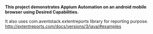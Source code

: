<b> This project demonstrates Appium Automation on an android mobile browser using Desired Capabilities. </b>

It also uses com.aventstack.extentreports library for reporting purpose.
http://extentreports.com/docs/versions/3/java/#examples
